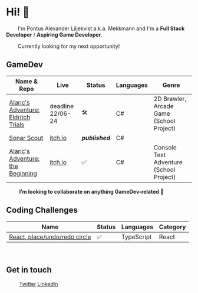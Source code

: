 # Hi! 👋 

&nbsp;&nbsp;&nbsp;&nbsp;&nbsp;&nbsp;&nbsp;&nbsp;I'm Pontus Alexander Liljekvist a.k.a. Mekkmann and I'm a **Full Stack Developer** / **Aspiring Game Developer**.

&nbsp;&nbsp;&nbsp;&nbsp;&nbsp;&nbsp;&nbsp;&nbsp;Currently looking for my next opportunity!
## GameDev

| Name & Repo | Live                                                       | Status  | Languages                 | Genre |
|--------------------------------------------------------------|-|--------|---------------------------|--------|
| [Alaric's Adventure: Eldritch Trials](https://github.com/mekkmann/TIQ-Arcade-Game) | deadline 22/06-24 | 🛠️   | C# | 2D Brawler, Arcade Game (School Project)               |
| [Sonar Scout](https://github.com/mekkmann/TIQ-Text-Based-Game) | [itch.io](https://hjaltetagmose.itch.io/sonar-scout) | __*published*__   | C# |               |
| [Alaric's Adventure: the Beginning](https://github.com/mekkmann/TIQ-Text-Based-Game) | [itch.io](https://mekkmann.itch.io/cow-mania) | ✅   | C# | Console Text Adventure (School Project)              |

&nbsp;&nbsp;&nbsp;&nbsp;&nbsp;&nbsp;&nbsp;&nbsp; **I’m looking to collaborate on anything GameDev-related** 💞️ 

## Coding Challenges

| Name                                                         | Status  | Languages                 | Category |
|--------------------------------------------------------------|---------|---------------------------|--------|
| [React, place/undo/redo circle](https://github.com/mekkmann/react-interview-place-circle-on-click) |   ✅   | TypeScript | React               |

<br/>


## Get in touch
&nbsp;&nbsp;&nbsp;&nbsp;&nbsp;&nbsp;&nbsp;&nbsp; [Twitter](https://twitter.com/othermekkmann) [LinkedIn](https://www.linkedin.com/in/pontus-liljekvist-b7224517a/)

<!---
mekkmann/mekkmann is a ✨ special ✨ repository because its `README.md` (this file) appears on your GitHub profile.
You can click the Preview link to take a look at your changes.
--->
